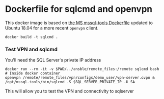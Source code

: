 # Dockerfile for sqlcmd and openvpn

This docker image is based on [the MS mssql-tools Dockerfile](https://github.com/Microsoft/mssql-docker/blob/master/linux/mssql-tools/Dockerfile) updated to Ubuntu 18.04 for a more recent `openvpn` client.

```
docker build -t sqlcmd .
```

### Test VPN and sqlcmd

You'll need the SQL Server's private IP address

```
docker run --rm -it -v $PWD/../ansble/remote_files:/remote sqlcmd bash
# Inside docker container
openvpn /remote/remote_files/vpn/configs/demo_user/vpn-server.ovpn &
/opt/mssql-tools/bin/sqlcmd -S $SQL_SERVER_PRIVATE_IP -U SA
```

This will allow you to test the VPN and connectivity to sqlserver
